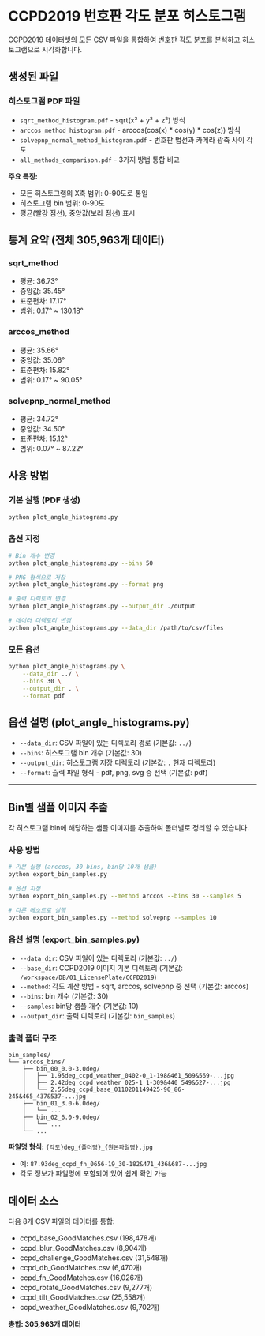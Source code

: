 # CCPD2019 번호판 각도 분포 히스토그램

CCPD2019 데이터셋의 모든 CSV 파일을 통합하여 번호판 각도 분포를 분석하고 히스토그램으로 시각화합니다.

## 생성된 파일

### 히스토그램 PDF 파일
- `sqrt_method_histogram.pdf` - sqrt(x² + y² + z²) 방식
- `arccos_method_histogram.pdf` - arccos(cos(x) * cos(y) * cos(z)) 방식
- `solvepnp_normal_method_histogram.pdf` - 번호판 법선과 카메라 광축 사이 각도
- `all_methods_comparison.pdf` - 3가지 방법 통합 비교

**주요 특징:**
- 모든 히스토그램의 X축 범위: 0-90도로 통일
- 히스토그램 bin 범위: 0-90도
- 평균(빨강 점선), 중앙값(보라 점선) 표시

## 통계 요약 (전체 305,963개 데이터)

### sqrt_method
- 평균: 36.73°
- 중앙값: 35.45°
- 표준편차: 17.17°
- 범위: 0.17° ~ 130.18°

### arccos_method
- 평균: 35.66°
- 중앙값: 35.06°
- 표준편차: 15.82°
- 범위: 0.17° ~ 90.05°

### solvepnp_normal_method
- 평균: 34.72°
- 중앙값: 34.50°
- 표준편차: 15.12°
- 범위: 0.07° ~ 87.22°

## 사용 방법

### 기본 실행 (PDF 생성)
```bash
python plot_angle_histograms.py
```

### 옵션 지정
```bash
# Bin 개수 변경
python plot_angle_histograms.py --bins 50

# PNG 형식으로 저장
python plot_angle_histograms.py --format png

# 출력 디렉토리 변경
python plot_angle_histograms.py --output_dir ./output

# 데이터 디렉토리 변경
python plot_angle_histograms.py --data_dir /path/to/csv/files
```

### 모든 옵션
```bash
python plot_angle_histograms.py \
    --data_dir ../ \
    --bins 30 \
    --output_dir . \
    --format pdf
```

## 옵션 설명 (plot_angle_histograms.py)

- `--data_dir`: CSV 파일이 있는 디렉토리 경로 (기본값: `../`)
- `--bins`: 히스토그램 bin 개수 (기본값: 30)
- `--output_dir`: 히스토그램 저장 디렉토리 (기본값: `.` 현재 디렉토리)
- `--format`: 출력 파일 형식 - pdf, png, svg 중 선택 (기본값: pdf)

---

## Bin별 샘플 이미지 추출

각 히스토그램 bin에 해당하는 샘플 이미지를 추출하여 폴더별로 정리할 수 있습니다.

### 사용 방법

```bash
# 기본 실행 (arccos, 30 bins, bin당 10개 샘플)
python export_bin_samples.py

# 옵션 지정
python export_bin_samples.py --method arccos --bins 30 --samples 5

# 다른 메소드로 실행
python export_bin_samples.py --method solvepnp --samples 10
```

### 옵션 설명 (export_bin_samples.py)

- `--data_dir`: CSV 파일이 있는 디렉토리 (기본값: `../`)
- `--base_dir`: CCPD2019 이미지 기본 디렉토리 (기본값: `/workspace/DB/01_LicensePlate/CCPD2019`)
- `--method`: 각도 계산 방법 - sqrt, arccos, solvepnp 중 선택 (기본값: arccos)
- `--bins`: bin 개수 (기본값: 30)
- `--samples`: bin당 샘플 개수 (기본값: 10)
- `--output_dir`: 출력 디렉토리 (기본값: `bin_samples`)

### 출력 폴더 구조

```
bin_samples/
└── arccos_bins/
    ├── bin_00_0.0-3.0deg/
    │   ├── 1.95deg_ccpd_weather_0402-0_1-198&461_509&569-...jpg
    │   ├── 2.42deg_ccpd_weather_025-1_1-309&440_549&527-...jpg
    │   └── 2.55deg_ccpd_base_0110201149425-90_86-245&465_437&537-...jpg
    ├── bin_01_3.0-6.0deg/
    │   └── ...
    ├── bin_02_6.0-9.0deg/
    │   └── ...
    └── ...
```

**파일명 형식:** `{각도}deg_{폴더명}_{원본파일명}.jpg`
- 예: `87.93deg_ccpd_fn_0656-19_30-182&471_436&687-...jpg`
- 각도 정보가 파일명에 포함되어 있어 쉽게 확인 가능

## 데이터 소스

다음 8개 CSV 파일의 데이터를 통합:
- ccpd_base_GoodMatches.csv (198,478개)
- ccpd_blur_GoodMatches.csv (8,904개)
- ccpd_challenge_GoodMatches.csv (31,548개)
- ccpd_db_GoodMatches.csv (6,470개)
- ccpd_fn_GoodMatches.csv (16,026개)
- ccpd_rotate_GoodMatches.csv (9,277개)
- ccpd_tilt_GoodMatches.csv (25,558개)
- ccpd_weather_GoodMatches.csv (9,702개)

**총합: 305,963개 데이터**
